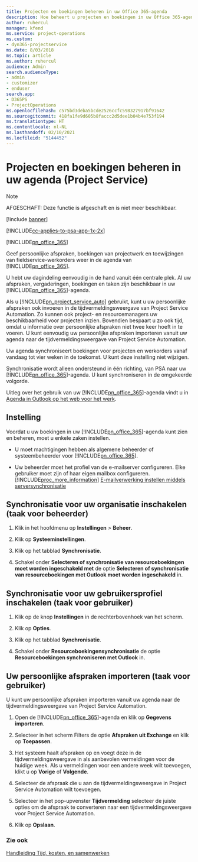 ```yaml
---
title: Projecten en boekingen beheren in uw Office 365-agenda
description: Hoe beheert u projecten en boekingen in uw Office 365-agenda
author: ruhercul
manager: kfend
ms.service: project-operations
ms.custom:
- dyn365-projectservice
ms.date: 8/03/2018
ms.topic: article
ms.author: ruhercul
audience: Admin
search.audienceType:
- admin
- customizer
- enduser
search.app:
- D365PS
- ProjectOperations
ms.openlocfilehash: c575bd3deba5bcde2526ccfc598327917bf91642
ms.sourcegitcommit: 418fa1fe9d605b8faccc2d5dee1b04b4e753f194
ms.translationtype: HT
ms.contentlocale: nl-NL
ms.lasthandoff: 02/10/2021
ms.locfileid: "5144452"
---
```

# <a name="manage-projects-and-bookings-in-your-calendar-project-service"></a>Projecten en boekingen beheren in uw agenda (Project Service)

> [!Note]
> AFGESCHAFT: Deze functie is afgeschaft en is niet meer beschikbaar.

[!include [banner](../includes/psa-now-project-operations.md)]

[!INCLUDE[cc-applies-to-psa-app-1x-2x](../includes/cc-applies-to-psa-app-1x-2x.md)]

[!INCLUDE[pn_office_365](../includes/pn-office-365.md)] 

Geef persoonlijke afspraken, boekingen van projectwerk en toewijzingen van fieldservice-werkorders weer in de agenda van [!INCLUDE[pn_office_365](../includes/pn-office-365.md)].  
  
 U hebt uw dagindeling eenvoudig in de hand vanuit één centrale plek. Al uw afspraken, vergaderingen, boekingen en taken zijn beschikbaar in uw [!INCLUDE[pn_office_365](../includes/pn-office-365.md)]-agenda.  
  
 Als u [!INCLUDE[pn_project_service_auto](../includes/pn-project-service-auto.md)] gebruikt, kunt u uw persoonlijke afspraken ook invoeren in de tijdvermeldingsweergave van Project Service Automation. Zo kunnen ook project- en resourcemanagers uw beschikbaarheid voor projecten inzien. Bovendien bespaart u zo ook tijd, omdat u informatie over persoonlijke afspraken niet twee keer hoeft in te voeren. U kunt eenvoudig uw persoonlijke afspraken importeren vanuit uw agenda naar de tijdvermeldingsweergave van Project Service Automation.  
  
 Uw agenda synchroniseert boekingen voor projecten en werkorders vanaf vandaag tot vier weken in de toekomst. U kunt deze instelling niet wijzigen.  
  
 Synchronisatie wordt alleen ondersteund in één richting, van PSA naar uw [!INCLUDE[pn_office_365](../includes/pn-office-365.md)]-agenda. U kunt synchroniseren in de omgekeerde volgorde. 
  
 Uitleg over het gebruik van uw [!INCLUDE[pn_office_365](../includes/pn-office-365.md)]-agenda vindt u in [Agenda in Outlook op het web voor het werk](https://support.office.com/article/Calendar-in-Outlook-on-the-web-for-business-5219c457-d1fe-4c2f-9032-1a816b88e936).  
  
## <a name="setup"></a>Instelling  
 Voordat u uw boekingen in uw [!INCLUDE[pn_office_365](../includes/pn-office-365.md)]-agenda kunt zien en beheren, moet u enkele zaken instellen.  
  
- U moet machtigingen hebben als algemene beheerder of systeembeheerder voor [!INCLUDE[pn_office_365](../includes/pn-office-365.md)].  
  
- Uw beheerder moet het profiel van de e-mailserver configureren. Elke gebruiker moet zijn of haar eigen mailbox configureren. [!INCLUDE[proc_more_information](../includes/proc-more-information.md)] [E-mailverwerking instellen middels serversynchronisatie](https://docs.microsoft.com/dynamics365/customerengagement/on-premises/admin/set-up-server-side-synchronization-of-email-appointments-contacts-and-tasks)  
  
## <a name="turn-on-synchronization-for-your-organization-admin-task"></a>Synchronisatie voor uw organisatie inschakelen (taak voor beheerder)  
  
1.  Klik in het hoofdmenu op **Instellingen** > **Beheer**.  
  
2.  Klik op **Systeeminstellingen**.  
  
3.  Klik op het tabblad **Synchronisatie**.  
  
4.  Schakel onder **Selecteren of synchronisatie van resourceboekingen moet worden ingeschakeld met** de optie **Selecteren of synchronisatie van resourceboekingen met Outlook moet worden ingeschakeld** in.  
  
## <a name="turn-on-synchronization-for-your-user-profile-user-task"></a>Synchronisatie voor uw gebruikersprofiel inschakelen (taak voor gebruiker)  
  
1.  Klik op de knop **Instellingen** in de rechterbovenhoek van het scherm.  
  
2.  Klik op **Opties**.  
  
3.  Klik op het tabblad **Synchronisatie**.  
  
4.  Schakel onder **Resourceboekingensynchronisatie** de optie **Resourceboekingen synchroniseren met Outlook** in.  
  
## <a name="import-your-personal-appointments-user-task"></a>Uw persoonlijke afspraken importeren (taak voor gebruiker)  
 U kunt uw persoonlijke afspraken importeren vanuit uw agenda naar de tijdvermeldingsweergave van Project Service Automation.  
  
1. Open de [!INCLUDE[pn_office_365](../includes/pn-office-365.md)]-agenda en klik op **Gegevens importeren**.  
  
2. Selecteer in het scherm Filters de optie **Afspraken uit Exchange** en klik op **Toepassen**.  
  
3. Het systeem haalt afspraken op en voegt deze in de tijdvermeldingsweergave in als aanbevolen vermeldingen voor de huidige week. Als u vermeldingen voor een andere week wilt toevoegen, klikt u op **Vorige** of **Volgende**.  
  
4. Selecteer de afspraak die u aan de tijdvermeldingsweergave in Project Service Automation wilt toevoegen.  
  
5. Selecteer in het pop-upvenster **Tijdvermelding** selecteer de juiste opties om de afspraak te converteren naar een tijdvermeldingsweergave voor Project Service Automation.  
  
6. Klik op **Opslaan**.  
  
### <a name="see-also"></a>Zie ook  
 [Handleiding Tijd, kosten, en samenwerken](../psa/time-expense-collaboration-guide.md)
